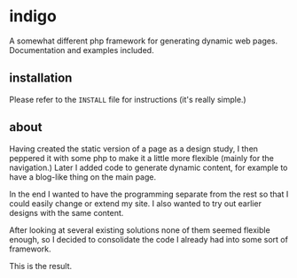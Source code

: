 
# indigo
A somewhat different php framework for generating dynamic web pages. 
Documentation and examples included.

## installation

Please refer to the `INSTALL` file for instructions (it's really simple.)

## about

Having created the static version of a page as a design study, I then 
peppered it with some php to make it a little more flexible (mainly for 
the navigation.) Later I added code to generate dynamic content, for 
example to have a blog-like thing on the main page.

In the end I wanted to have the programming separate from the rest so 
that I could easily change or extend my site. I also wanted to try out 
earlier designs with the same content.

After looking at several existing solutions none of them seemed flexible 
enough, so I decided to consolidate the code I already had into some 
sort of framework.

This is the result.
